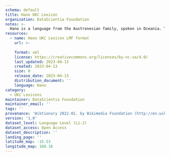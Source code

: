 ```yaml
---
schema: default
title: Hano UKC Lexicon
organization: DataScientia Foundation
notes: >-
  Hano is a language from the Austronesian family, spoken in Oceania. The UKC Lexicon of Hano is represented as a lexico-semantic network. It consists of words, word senses, synsets, as well as sense-level and synset-level relationships.
resources:
  - name: Hano UKC Lexicon LMF format
    url: >-
      
    format: xml
    license: https://creativecommons.org/licenses/by-nc-sa/4.0/
    last_updated: 2023-04-13
    created: 2023-04-13
    size: 0
    release_date: 2023-04-13
    distribution_document: ''
    language: Hano
category:
  - UKC Lexicons
maintainer: DataScientia Foundation
maintainer_email: ''
tags: ''
provenance: 'Wiktionary 2022.01. by Wikimedia Foundation (http://en.wiktionary.org); KinDiv: Kinship Diversity 1.0 by Temuulen Khishigsuren (http://ukc.disi.unitn.it/index.php/kinship/); Princeton WordNet 2.1 by Princeton University (https://wordnet.princeton.edu)'
version: '1.0'
dataset_level: Language Level (L1-2)
dataset_access: Open Access
dataset_description: ''
landing_page: ''
latitude_map: -15.53
longitude_map: 168.16
---
```

